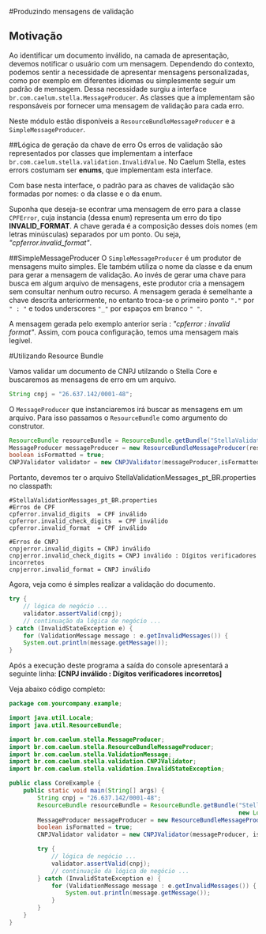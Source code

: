 #Produzindo mensagens de validação

## Motivação
Ao identificar um documento inválido, na camada de apresentação, devemos notificar o usuário com um mensagem. Dependendo do contexto, podemos sentir a necessidade de apresentar mensagens personalizadas, como por exemplo em diferentes idiomas ou simplesmente seguir um padrão de mensagem. Dessa necessidade surgiu a interface `br.com.caelum.stella.MessageProducer`. As classes que a implementam são responsáveis por fornecer uma mensagem de validação para cada erro.

Neste módulo estão disponíveis a `ResourceBundleMessageProducer` e a `SimpleMessageProducer`.

##Lógica de geração da chave de erro
Os erros de validação são representados por classes que implementam a interface `br.com.caelum.stella.validation.InvalidValue`. No Caelum Stella, estes errors costumam ser **enums**, que implementam esta interface.

Com base nesta interface, o padrão para as chaves de validação são formadas por nomes: o da classe e o da enum.

Suponha que deseja-se econtrar uma mensagem de erro para a classe `CPFError`, cuja instancia (dessa enum) representa um erro do tipo **INVALID_FORMAT**. A chave gerada é a composição desses dois nomes (em letras minúsculas) separados por um ponto. Ou seja, *"cpferror.invalid_format"*.

##SimpleMessageProducer
O `SimpleMessageProducer` é um produtor de mensagens muito simples. Ele também utiliza o nome da classe e da enum para gerar a mensagem de validação. Ao invés de gerar uma chave para busca em algum arquivo de mensagens, este produtor cria a mensagem sem consultar nenhum outro recurso. A mensagem gerada é semelhante a chave descrita anteriormente, no entanto troca-se o primeiro ponto `"."` por `" : "` e todos underscores `"_"` por espaços em branco `" "`.

A mensagem gerada pelo exemplo anterior seria : *"cpferror : invalid format"*. Assim, com pouca configuração, temos uma mensagem mais legível.

#Utilizando Resource Bundle

Vamos validar um documento de CNPJ utilzando o Stella Core e buscaremos as mensagens de erro em um arquivo.
```java
String cnpj = "26.637.142/0001-48";
```
O `MessageProducer` que instanciaremos irá buscar as mensagens em um arquivo. Para isso passamos o `ResourceBundle` como argumento do construtor.

```java
ResourceBundle resourceBundle = ResourceBundle.getBundle("StellaValidationMessages",new Locale("pt","BR"));  
MessageProducer messageProducer = new ResourceBundleMessageProducer(resourceBundle);  
boolean isFormatted = true;  
CNPJValidator validator = new CNPJValidator(messageProducer,isFormatted);  
```
Portanto, devemos ter o arquivo StellaValidationMessages_pt_BR.properties no classpath: 
```properties
#StellaValidationMessages_pt_BR.properties    
#Erros de CPF  
cpferror.invalid_digits  = CPF inválido  
cpferror.invalid_check_digits  = CPF inválido  
cpferror.invalid_format  = CPF inválido  

#Erros de CNPJ  
cnpjerror.invalid_digits = CNPJ inválido  
cnpjerror.invalid_check_digits = CNPJ inválido : Dígitos verificadores incorretos  
cnpjerror.invalid_format = CNPJ inválido   
```

Agora, veja como é simples realizar a validação do documento.
```java
try {  
    // lógica de negócio ...  
    validator.assertValid(cnpj);  
    // continuação da lógica de negócio ...  
} catch (InvalidStateException e) {  
    for (ValidationMessage message : e.getInvalidMessages()) {  
    System.out.println(message.getMessage());  
}
```
Após a execução deste programa a saída do console apresentará a seguinte linha: 
**[CNPJ inválido : Dígitos verificadores incorretos]**

Veja abaixo código completo:

```java
package com.yourcompany.example;  

import java.util.Locale;  
import java.util.ResourceBundle;  

import br.com.caelum.stella.MessageProducer;  
import br.com.caelum.stella.ResourceBundleMessageProducer;  
import br.com.caelum.stella.ValidationMessage;  
import br.com.caelum.stella.validation.CNPJValidator;  
import br.com.caelum.stella.validation.InvalidStateException;  

public class CoreExample {
    public static void main(String[] args) {  
        String cnpj = "26.637.142/0001-48";  
        ResourceBundle resourceBundle = ResourceBundle.getBundle("StellaValidationMessages",
                                                                 new Locale("pt","BR"));  
        MessageProducer messageProducer = new ResourceBundleMessageProducer(resourceBundle);  
        boolean isFormatted = true;  
        CNPJValidator validator = new CNPJValidator(messageProducer, isFormatted);  

        try {  
            // lógica de negócio ...  
            validator.assertValid(cnpj);  
            // continuação da lógica de negócio ...  
        } catch (InvalidStateException e) {  
            for (ValidationMessage message : e.getInvalidMessages()) {  
                System.out.println(message.getMessage());  
            }  
        }  
    }  
}
```